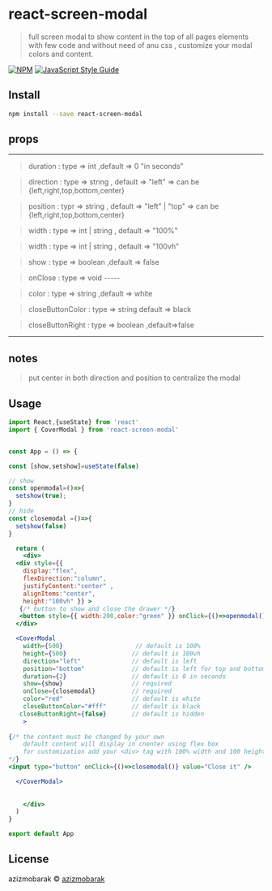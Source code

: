 # react-screen-modal

> full screen modal to show content in the top of all pages elements with few code and without need of anu css , customize your modal colors and content.

[![NPM](https://img.shields.io/npm/v/react-screen-modal.svg)](https://www.npmjs.com/package/react-screen-modal) [![JavaScript Style Guide](https://img.shields.io/badge/code_style-standard-brightgreen.svg)](https://standardjs.com)

## Install

```bash
npm install --save react-screen-modal
```
## props

---------------------------------------------------------------

>duration : type => int ,default => 0  "in seconds"


>direction : type => string , default => "left" => can be  {left,right,top,bottom,center}


>position : typr => string , default => "left" | "top" => can be  {left,right,top,bottom,center}


>width : type => int | string , default => "100%"


>width : type => int | string , default => "100vh"


>show : type => boolean  ,default =>  false


>onClose : type => void    -----


>color : type => string ,default => white


>closeButtonColor : type => string default => black


>closeButtonRight : type => boolean ,default=>false

--------------------------------------------------------------


## notes

>put center in both direction and position to centralize the modal


## Usage

```jsx
import React,{useState} from 'react'
import { CoverModal } from 'react-screen-modal'


const App = () => {

const [show,setshow]=useState(false)

// show
const openmodal=()=>{
  setshow(true);
}
// hide
const closemodal =()=>{
  setshow(false)
}

  return (
    <div>
  <div style={{
    display:"flex",
    flexDirection:"column",
    justifyContent:"center" ,
    alignItems:"center",
    height:"100vh" }} >
   {/* button to show and close the drawer */}
   <button style={{ width:200,color:"green" }} onClick={()=>openmodal()} >show</button>
  </div>

  <CoverModal
    width={500}                    // default is 100%
    height={500}                  // default is 100vh
    direction="left"              // default is left
    position="bottom"             // default is left for top and bottom & top for right and left
    duration={2}                  // default is 0 in seconds
    show={show}                   // required
    onClose={closemodal}          // required
    color="red"                   // default is white
    closeButtonColor="#fff"       // default is black
   closeButtonRight={false}       // default is hidden
    >
    
{/* the content must be changed by your own
    default content will display in cnenter using flex box
    for customization add your <div> tag with 100% width and 100 height
*/}
<input type="button" onClick={()=>closemodal()} value="Close it" />

  </CoverModal>
    
    
    </div>
  )
}

export default App

```

## License

azizmobarak © [azizmobarak](https://github.com/azizmobarak)
